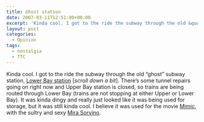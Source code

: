 ```yaml
---
title: Ghost station
date: 2007-03-11T12:51:00+00:00
excerpt: 'Kinda cool. I got to the ride the subway through the old &quot;ghost&quot; subway station, Lower Bay station [scroll'
layout: post
categories:
  - Opinion
tags:
  - nostalgia
  - TTC
---
```

Kinda cool. I got to the ride the subway through the old &#8220;ghost&#8221; subway station, [Lower Bay station](http://transit.toronto.on.ca/subway/5006.shtml) [_scroll down a bit_]. There&#8217;s some tunnel repairs going on right now and Upper Bay station is closed, so trains are being routed through Lower Bay (trains are not stopping at either Upper or Lower Bay). It was kinda dingy and really just looked like it was being used for storage, but it was still kinda cool. I believe it was used for the movie [Mimic](http://imdb.com/title/tt0119675/), with the sultry and sexy [Mira Sorvino](http://imdb.com/name/nm0000227/).